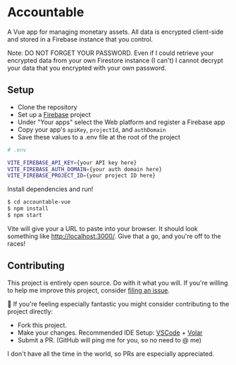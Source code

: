 # Accountable

A Vue app for managing monetary assets. All data is encrypted client-side and stored in a Firebase instance that you control.

Note: DO NOT FORGET YOUR PASSWORD. Even if I could retrieve your encrypted data from your own Firestore instance (I can't) I cannot decrypt your data that you encrypted with your own password.

## Setup

- Clone the repository
- Set up a [Firebase](https://firebase.google.com/) project
- Under "Your apps" select the Web platform and register a Firebase app
- Copy your app's `apiKey`, `projectId`, and `authDomain`
- Save these values to a .env file at the root of the project

```sh
# .env

VITE_FIREBASE_API_KEY={your API key here}
VITE_FIREBASE_AUTH_DOMAIN={your auth domain here}
VITE_FIREBASE_PROJECT_ID={your project ID here}
```

Install dependencies and run!

```sh
$ cd accountable-vue
$ npm install
$ npm start
```

Vite will give your a URL to paste into your browser. It should look something like [http://localhost:3000/](http://localhost:3000/). Give that a go, and you're off to the races!

## Contributing

This project is entirely open source. Do with it what you will. If you're willing to help me improve this project, consider [filing an issue](https://github.com/AverageHelper/accountable-vue/issues/new/choose).

🧐 If you're feeling especially fantastic you might consider contributing to the project directly:

- Fork this project.
- Make your changes. Recommended IDE Setup: [VSCode](https://code.visualstudio.com/) + [Volar](https://marketplace.visualstudio.com/items?itemName=johnsoncodehk.volar)
- Submit a PR. (GitHub will ping me for you, so no need to @ me)

I don't have all the time in the world, so PRs are especially appreciated.
